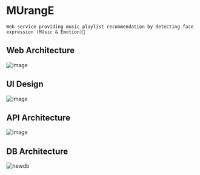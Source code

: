 # MUrangE

<aside>
  
    Web service providing music playlist recommendation by detecting face expression (MUsic & Emotion)🎵
  
</aside>

## Web Architecture

![image](https://user-images.githubusercontent.com/77563814/198512288-ecb70706-b587-4c3f-802b-e5c4657dd03e.png)



## UI Design

![image](https://user-images.githubusercontent.com/77563814/193090214-6f6e2ff0-022e-4045-8e94-60dd72965cdd.png)



## API Architecture

![image](https://user-images.githubusercontent.com/77563814/193088956-a0fe2d42-0d9a-4a52-9389-8b8ac3dbcd8e.png)



## DB Architecture

![newdb](https://user-images.githubusercontent.com/77563814/193088992-321b2c0a-b1bf-4e6e-a0a3-9723bee078ef.png)
